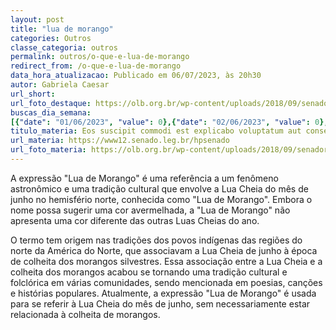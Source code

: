 ```yaml
---
layout: post
title: "lua de morango"
categories: Outros
classe_categoria: outros
permalink: outros/o-que-e-lua-de-morango
redirect_from: /o-que-e-lua-de-morango
data_hora_atualizacao: Publicado em 06/07/2023, às 20h30
autor: Gabriela Caesar
url_short: 
url_foto_destaque: https://olb.org.br/wp-content/uploads/2018/09/senador.jpg
buscas_dia_semana: 
[{"date": "01/06/2023", "value": 0},{"date": "02/06/2023", "value": 0},{"date": "03/06/2023", "value": 0},{"date": "04/06/2023", "value": 5},{"date": "05/06/2023", "value": 20},{"date": "06/06/2023", "value": 30},{"date": "07/06/2023", "value": 15}]
titulo_materia: Eos suscipit commodi est explicabo voluptatum aut consequatur
url_materia: https://www12.senado.leg.br/hpsenado
url_foto_materia: https://olb.org.br/wp-content/uploads/2018/09/senador.jpg
---
```

A expressão "Lua de Morango" é uma referência a um fenômeno astronômico e uma tradição cultural que envolve a Lua Cheia do mês de junho no hemisfério norte, conhecida como "Lua de Morango". Embora o nome possa sugerir uma cor avermelhada, a "Lua de Morango" não apresenta uma cor diferente das outras Luas Cheias do ano. 

O termo tem origem nas tradições dos povos indígenas das regiões do norte da América do Norte, que associavam a Lua Cheia de junho à época de colheita dos morangos silvestres. Essa associação entre a Lua Cheia e a colheita dos morangos acabou se tornando uma tradição cultural e folclórica em várias comunidades, sendo mencionada em poesias, canções e histórias populares. Atualmente, a expressão "Lua de Morango" é usada para se referir à Lua Cheia do mês de junho, sem necessariamente estar relacionada à colheita de morangos.

